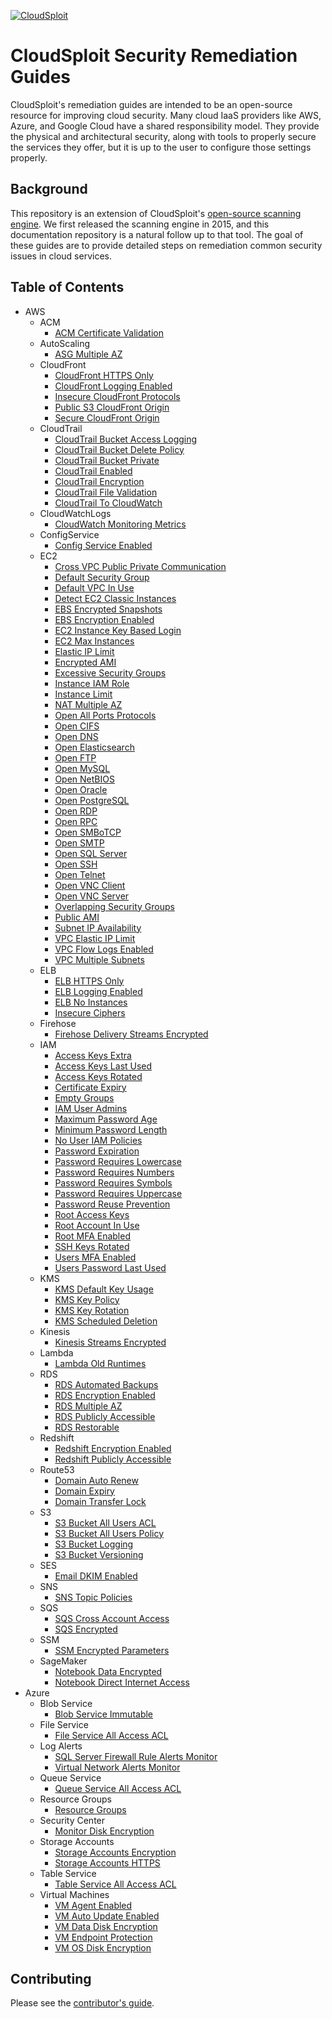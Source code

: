[![CloudSploit](https://cloudsploit.com/img/logo-new-big-text-100.png "CloudSploit")](https://cloudsploit.com)

# CloudSploit Security Remediation Guides

CloudSploit's remediation guides are intended to be an open-source resource for improving cloud security. Many cloud IaaS providers like AWS, Azure, and Google Cloud have a shared responsibility model. They provide the physical and architectural security, along with tools to properly secure the services they offer, but it is up to the user to configure those settings properly.

## Background

This repository is an extension of CloudSploit's [open-source scanning engine](https://github.com/cloudsploit/scans). We first released the scanning engine in 2015, and this documentation repository is a natural follow up to that tool. The goal of these guides are to provide detailed steps on remediation common security issues in cloud services.

## Table of Contents

* AWS
	* ACM
	    * [ACM Certificate Validation](en/aws/acm/acm-certificate-validation.md)
	* AutoScaling
	    * [ASG Multiple AZ](en/aws/autoscaling/asg-multiple-az.md)
	* CloudFront
	    * [CloudFront HTTPS Only](en/aws/cloudfront/cloudfront-https-only.md)
	    * [CloudFront Logging Enabled](en/aws/cloudfront/cloudfront-logging-enabled.md)
	    * [Insecure CloudFront Protocols](en/aws/cloudfront/insecure-cloudfront-protocols.md)
	    * [Public S3 CloudFront Origin](en/aws/cloudfront/public-s3-cloudfront-origin.md)
	    * [Secure CloudFront Origin](en/aws/cloudfront/secure-cloudfront-origin.md)
	* CloudTrail
	    * [CloudTrail Bucket Access Logging](en/aws/cloudtrail/cloudtrail-bucket-access-logging.md)
	    * [CloudTrail Bucket Delete Policy](en/aws/cloudtrail/cloudtrail-bucket-delete-policy.md)
	    * [CloudTrail Bucket Private](en/aws/cloudtrail/cloudtrail-bucket-private.md)
	    * [CloudTrail Enabled](en/aws/cloudtrail/cloudtrail-enabled.md)
	    * [CloudTrail Encryption](en/aws/cloudtrail/cloudtrail-encryption.md)
	    * [CloudTrail File Validation](en/aws/cloudtrail/cloudtrail-file-validation.md)
	    * [CloudTrail To CloudWatch](en/aws/cloudtrail/cloudtrail-to-cloudwatch.md)
	* CloudWatchLogs
	    * [CloudWatch Monitoring Metrics](en/aws/cloudwatchlogs/cloudwatch-monitoring-metrics.md)
	* ConfigService
	    * [Config Service Enabled](en/aws/configservice/config-service-enabled.md)
	* EC2
	    * [Cross VPC Public Private Communication](en/aws/ec2/cross-vpc-public-private-communication.md)
	    * [Default Security Group](en/aws/ec2/default-security-group.md)
	    * [Default VPC In Use](en/aws/ec2/default-vpc-in-use.md)
	    * [Detect EC2 Classic Instances](en/aws/ec2/detect-ec2-classic-instances.md)
	    * [EBS Encrypted Snapshots](en/aws/ec2/ebs-encrypted-snapshots.md)
	    * [EBS Encryption Enabled](en/aws/ec2/ebs-encryption-enabled.md)
	    * [EC2 Instance Key Based Login](en/aws/ec2/ec2-instance-key-based-login.md)
	    * [EC2 Max Instances](en/aws/ec2/ec2-max-instances.md)
	    * [Elastic IP Limit](en/aws/ec2/elastic-ip-limit.md)
	    * [Encrypted AMI](en/aws/ec2/encrypted-ami.md)
	    * [Excessive Security Groups](en/aws/ec2/excessive-security-groups.md)
	    * [Instance IAM Role](en/aws/ec2/instance-iam-role.md)
	    * [Instance Limit](en/aws/ec2/instance-limit.md)
	    * [NAT Multiple AZ](en/aws/ec2/nat-multiple-az.md)
	    * [Open All Ports Protocols](en/aws/ec2/open-all-ports-protocols.md)
	    * [Open CIFS](en/aws/ec2/open-cifs.md)
	    * [Open DNS](en/aws/ec2/open-dns.md)
	    * [Open Elasticsearch](en/aws/ec2/open-elasticsearch.md)
	    * [Open FTP](en/aws/ec2/open-ftp.md)
	    * [Open MySQL](en/aws/ec2/open-mysql.md)
	    * [Open NetBIOS](en/aws/ec2/open-netbios.md)
	    * [Open Oracle](en/aws/ec2/open-oracle.md)
	    * [Open PostgreSQL](en/aws/ec2/open-postgresql.md)
	    * [Open RDP](en/aws/ec2/open-rdp.md)
	    * [Open RPC](en/aws/ec2/open-rpc.md)
	    * [Open SMBoTCP](en/aws/ec2/open-smbotcp.md)
	    * [Open SMTP](en/aws/ec2/open-smtp.md)
	    * [Open SQL Server](en/aws/ec2/open-sql-server.md)
	    * [Open SSH](en/aws/ec2/open-ssh.md)
	    * [Open Telnet](en/aws/ec2/open-telnet.md)
	    * [Open VNC Client](en/aws/ec2/open-vnc-client.md)
	    * [Open VNC Server](en/aws/ec2/open-vnc-server.md)
	    * [Overlapping Security Groups](en/aws/ec2/overlapping-security-groups.md)
	    * [Public AMI](en/aws/ec2/public-ami.md)
	    * [Subnet IP Availability](en/aws/ec2/subnet-ip-availability.md)
	    * [VPC Elastic IP Limit](en/aws/ec2/vpc-elastic-ip-limit.md)
	    * [VPC Flow Logs Enabled](en/aws/ec2/vpc-flow-logs-enabled.md)
	    * [VPC Multiple Subnets](en/aws/ec2/vpc-multiple-subnets.md)
	* ELB
	    * [ELB HTTPS Only](en/aws/elb/elb-https-only.md)
	    * [ELB Logging Enabled](en/aws/elb/elb-logging-enabled.md)
	    * [ELB No Instances](en/aws/elb/elb-no-instances.md)
	    * [Insecure Ciphers](en/aws/elb/insecure-ciphers.md)
	* Firehose
	    * [Firehose Delivery Streams Encrypted](en/aws/firehose/firehose-delivery-streams-encrypted.md)
	* IAM
	    * [Access Keys Extra](en/aws/iam/access-keys-extra.md)
	    * [Access Keys Last Used](en/aws/iam/access-keys-last-used.md)
	    * [Access Keys Rotated](en/aws/iam/access-keys-rotated.md)
	    * [Certificate Expiry](en/aws/iam/certificate-expiry.md)
	    * [Empty Groups](en/aws/iam/empty-groups.md)
	    * [IAM User Admins](en/aws/iam/iam-user-admins.md)
	    * [Maximum Password Age](en/aws/iam/maximum-password-age.md)
	    * [Minimum Password Length](en/aws/iam/minimum-password-length.md)
	    * [No User IAM Policies](en/aws/iam/no-user-iam-policies.md)
	    * [Password Expiration](en/aws/iam/password-expiration.md)
	    * [Password Requires Lowercase](en/aws/iam/password-requires-lowercase.md)
	    * [Password Requires Numbers](en/aws/iam/password-requires-numbers.md)
	    * [Password Requires Symbols](en/aws/iam/password-requires-symbols.md)
	    * [Password Requires Uppercase](en/aws/iam/password-requires-uppercase.md)
	    * [Password Reuse Prevention](en/aws/iam/password-reuse-prevention.md)
	    * [Root Access Keys](en/aws/iam/root-access-keys.md)
	    * [Root Account In Use](en/aws/iam/root-account-in-use.md)
	    * [Root MFA Enabled](en/aws/iam/root-mfa-enabled.md)
	    * [SSH Keys Rotated](en/aws/iam/ssh-keys-rotated.md)
	    * [Users MFA Enabled](en/aws/iam/users-mfa-enabled.md)
	    * [Users Password Last Used](en/aws/iam/users-password-last-used.md)
	* KMS
	    * [KMS Default Key Usage](en/aws/kms/kms-default-key-usage.md)
	    * [KMS Key Policy](en/aws/kms/kms-key-policy.md)
	    * [KMS Key Rotation](en/aws/kms/kms-key-rotation.md)
	    * [KMS Scheduled Deletion](en/aws/kms/kms-scheduled-deletion.md)
	* Kinesis
	    * [Kinesis Streams Encrypted](en/aws/kinesis/kinesis-streams-encrypted.md)
	* Lambda
	    * [Lambda Old Runtimes](en/aws/lambda/lambda-old-runtimes.md)
	* RDS
	    * [RDS Automated Backups](en/aws/rds/rds-automated-backups.md)
	    * [RDS Encryption Enabled](en/aws/rds/rds-encryption-enabled.md)
	    * [RDS Multiple AZ](en/aws/rds/rds-multiple-az.md)
	    * [RDS Publicly Accessible](en/aws/rds/rds-publicly-accessible.md)
	    * [RDS Restorable](en/aws/rds/rds-restorable.md)
	* Redshift
	    * [Redshift Encryption Enabled](en/aws/redshift/redshift-encryption-enabled.md)
	    * [Redshift Publicly Accessible](en/aws/redshift/redshift-publicly-accessible.md)
	* Route53
	    * [Domain Auto Renew](en/aws/route53/domain-auto-renew.md)
	    * [Domain Expiry](en/aws/route53/domain-expiry.md)
	    * [Domain Transfer Lock](en/aws/route53/domain-transfer-lock.md)
	* S3
	    * [S3 Bucket All Users ACL](en/aws/s3/s3-bucket-all-users-acl.md)
	    * [S3 Bucket All Users Policy](en/aws/s3/s3-bucket-all-users-policy.md)
	    * [S3 Bucket Logging](en/aws/s3/s3-bucket-logging.md)
	    * [S3 Bucket Versioning](en/aws/s3/s3-bucket-versioning.md)
	* SES
	    * [Email DKIM Enabled](en/aws/ses/email-dkim-enabled.md)
	* SNS
	    * [SNS Topic Policies](en/aws/sns/sns-topic-policies.md)
	* SQS
	    * [SQS Cross Account Access](en/aws/sqs/sqs-cross-account-access.md)
	    * [SQS Encrypted](en/aws/sqs/sqs-encrypted.md)
	* SSM
	    * [SSM Encrypted Parameters](en/aws/ssm/ssm-encrypted-parameters.md)
	* SageMaker
	    * [Notebook Data Encrypted](en/aws/sagemaker/notebook-data-encrypted.md)
	    * [Notebook Direct Internet Access](en/aws/sagemaker/notebook-direct-internet-access.md)
* Azure
	* Blob Service
	    * [Blob Service Immutable](en/azure/blobservice/blob-service-immutable.md)
	* File Service
	    * [File Service All Access ACL](en/azure/fileservice/file-service-all-access-acl.md)
	* Log Alerts
	    * [SQL Server Firewall Rule Alerts Monitor](en/azure/logalerts/sql-server-firewall-rule-alerts-monitor.md)
	    * [Virtual Network Alerts Monitor](en/azure/logalerts/virtual-network-alerts-monitor.md)
	* Queue Service
	    * [Queue Service All Access ACL](en/azure/queueservice/queue-service-all-access-acl.md)
	* Resource Groups
	    * [Resource Groups](en/azure/resourcegroups/resource-groups.md)
	* Security Center
	    * [Monitor Disk Encryption](en/azure/securitycenter/monitor-disk-encryption.md)
	* Storage Accounts
	    * [Storage Accounts Encryption](en/azure/storageaccounts/storage-accounts-encryption.md)
	    * [Storage Accounts HTTPS](en/azure/storageaccounts/storage-accounts-https.md)
	* Table Service
	    * [Table Service All Access ACL](en/azure/tableservice/table-service-all-access-acl.md)
	* Virtual Machines
	    * [VM Agent Enabled](en/azure/virtualmachines/vm-agent-enabled.md)
	    * [VM Auto Update Enabled](en/azure/virtualmachines/vm-auto-update-enabled.md)
	    * [VM Data Disk Encryption](en/azure/virtualmachines/vm-data-disk-encryption.md)
	    * [VM Endpoint Protection](en/azure/virtualmachines/vm-endpoint-protection.md)
	    * [VM OS Disk Encryption](en/azure/virtualmachines/vm-os-disk-encryption.md)

## Contributing

Please see the [contributor's guide](.github/CONTRIBUTING.md).